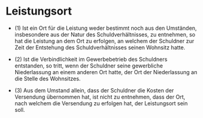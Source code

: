 # Leistungsort

- (1) Ist ein Ort für die Leistung weder bestimmt noch aus den Umständen, insbesondere aus der Natur des Schuldverhältnisses, zu entnehmen, so hat die Leistung an dem Ort zu erfolgen, an welchem der Schuldner zur Zeit der Entstehung des Schuldverhältnisses seinen Wohnsitz hatte.

- (2) Ist die Verbindlichkeit im Gewerbebetrieb des Schuldners entstanden, so tritt, wenn der Schuldner seine gewerbliche Niederlassung an einem anderen Ort hatte, der Ort der Niederlassung an die Stelle des Wohnsitzes.

- (3) Aus dem Umstand allein, dass der Schuldner die Kosten der Versendung übernommen hat, ist nicht zu entnehmen, dass der Ort, nach welchem die Versendung zu erfolgen hat, der Leistungsort sein soll.

